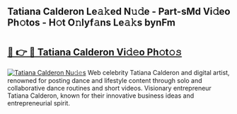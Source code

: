 ## Tatiana Calderon Le𝚊𝚔ed N𝚞𝚍e - Part-sMd Vi𝚍eo Ph𝚘tos - H𝚘t O𝚗lyf𝚊ns Le𝚊𝚔s bynFm

# <h2><a href="http://hf0jwq.feru.top/?c=Tatiana+Calderon">🔗 👉 🔴 Tatiana Calderon Vi𝚍𝚎o Ph𝚘t𝚘𝚜</a></h2>

[![Tatiana Calderon Nu𝚍𝚎s](https://i.imgur.com/0TWrTi3.gif)](http://hf0jwq.feru.top/?c=Tatiana+Calderon)
Web celebrity Tatiana Calderon and digital artist, renowned for posting dance and lifestyle content through solo and collaborative dance routines and short videos. Visionary entrepreneur Tatiana Calderon, known for their innovative business ideas and entrepreneurial spirit. 
